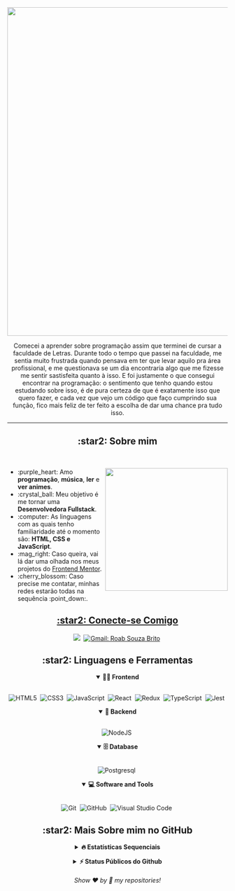<div align="center"> 
  <img width="750px" src="images/message.gif"/>
</div>
<p align="center">Comecei a aprender sobre programação assim que terminei de cursar a faculdade de Letras. Durante todo o tempo que passei na faculdade, me sentia muito frustrada quando pensava em ter que levar aquilo pra área profissional, e me questionava se um dia encontraria algo que me fizesse me sentir sastisfeita quanto à isso. E foi justamente o que consegui encontrar na programação: o sentimento que tenho quando estou estudando sobre isso, é de pura certeza de que é exatamente isso que quero fazer, e cada vez que vejo um código que faço cumprindo sua função, fico mais feliz de ter feito a escolha de dar uma chance pra tudo isso. </p>
<hr/>

<h2 align="center">:star2: Sobre mim</h2>
<br>

<div>
  <img align="right" width="280px" src="images/computer.gif"/>

  <ul>
    <li>:purple_heart: Amo <b>programação</b>, <b>música</b>, <b>ler</b> e <b>ver animes</b>.</li>
    <li>:crystal_ball: Meu objetivo é me tornar uma <b>Desenvolvedora Fullstack</b>.</li>
    <li>:computer: As linguagens com as quais tenho familiaridade até o momento são: <b>HTML, CSS e JavaScript</b>.</li>
    <li>:mag_right: Caso queira, vai lá dar uma olhada nos meus projetos do <a href="https://www.frontendmentor.io/profile/lrsslv" target="_blanck">Frontend Mentor</a>.</li>
    <li>:cherry_blossom: Caso precise me contatar, minhas redes estarão todas na sequência :point_down:.</li>
  </ul>
</div>

<div>
  <a href="https://github.com/lrsslv">
</div>

<h2 align="center">:star2: Conecte-se Comigo</h2>

<div align = "center">

<a href="https://www.linkedin.com/in/roab-brito-8236711a4/" target="_blank"><img src="https://img.shields.io/badge/-LinkedIn-%230077B5?style=for-the-badge&logo=linkedin&logoColor=white"></a>&nbsp;
[![Gmail: Roab Souza Brito](https://img.shields.io/badge/-gmail-red?style=for-the-badge&logo=Gmail&logoColor=white&link=mailto:roabsouza144@gmail.com)](mailto:roabsouza144@gmail.com)&nbsp;

<!-- <a href="https://instagram.com/victorj.021?igshid=MzNlNGNkZWQ4Mg==" target="_blank"><img src="https://img.shields.io/badge/-Instagram-%23E4405F?style=for-the-badge&logo=instagram&logoColor=white"></a>&nbsp;
 <a href="https://discord.gg/f65nxQt7UV" target="_blank"><img src="https://img.shields.io/badge/Discord-7289DA?style=for-the-badge&logo=discord&logoColor=white"></a>&nbsp;](url) -->
  
</div>

<div align = "center">

<h2 align="center">:star2: Linguagens e Ferramentas</h2>

<details open>
<summary><b>🏄‍♂️ Frontend</b></summary>
<br>
  
![HTML5](https://img.shields.io/badge/-HTML5-E34F26?style=for-the-badge&logo=html5&logoColor=white)&nbsp;
![CSS3](https://img.shields.io/badge/css3-%231572B6.svg?style=for-the-badge&logo=css3&logoColor=white)&nbsp;
![JavaScript](https://img.shields.io/badge/Javascript-F7DF1E.svg?style=for-the-badge&logo=javascript&logoColor=black)&nbsp;
![React](https://img.shields.io/badge/react-%2320232a.svg?style=for-the-badge&logo=react&logoColor=%2361DAFB)&nbsp;
![Redux](https://img.shields.io/badge/-Redux-5F3DC4?style=for-the-badge&logo=redux&logoColor=white)&nbsp;
![TypeScript](https://img.shields.io/badge/typescript-%23007ACC.svg?style=for-the-badge&logo=typescript&logoColor=white)&nbsp;
![Jest](https://img.shields.io/badge/Jest-C21325?style=for-the-badge&logo=jest&logoColor=white)&nbsp;
</details>
    
<details open>
<summary><b>🧰 Backend</b></summary>
<br>

![NodeJS](https://img.shields.io/badge/node.js-6DA55F?style=for-the-badge&logo=node.js&logoColor=white)&nbsp;
</details>

<details open>
<summary><b>🗄️ Database</b></summary>
<br>

![Postgresql](https://img.shields.io/badge/postgresql-%23316192.svg?style=for-the-badge&logo=postgresql&logoColor=white)&nbsp;
</details>

<details open>
<summary><b>💻 Software and Tools</b></summary>
<br>

![Git](https://img.shields.io/badge/-git-red?style=for-the-badge&logo=Git&logoColor=white)&nbsp;
![GitHub](https://img.shields.io/badge/-GitHub-181717?style=for-the-badge&logo=github)&nbsp;
![Visual Studio Code](https://img.shields.io/badge/-VSCODE-007ACC?style=for-the-badge&&logo=visual-studio-code&logoColor=white)&nbsp;
</details>

</div>

<h2 align="center">:star2: Mais Sobre mim no GitHub</h2>

<details align="center">
<summary><b>🔥 Estatísticas Sequenciais</b></summary>
<br>
<p align="center">
<img src="http://github-readme-streak-stats.herokuapp.com?user=RoabSouza&theme=radical&hide_border=true" alt="RoabSouza" width="390"/>
</p>
</details>
  
<!-- BLOG-POST-LIST:END -->
</p>
</details>

<details align="center">
<summary><b>⚡ Status Públicos do Github</b></summary>
<br>
<p align="center">
<img height="180em" src="https://github-readme-stats.vercel.app/apiusername=RoabSouza&show_icons=true&theme=tokyonight&include_all_commits=true&count_private=true"/>
<img height="180em" src="https://github-readme-stats.vercel.app/api/top-langs/?username=RoabSouza&layout=compact&langs_count=6&theme=radical"/>
</p>
</details>

<h6 align="center">Show ❤️ by 🌟 my repositories!</h6>
